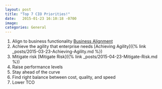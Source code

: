 ```yaml
---
layout: post
title: "Top 7 CIO Priorities!"
date:   2015-01-23 16:10:18 -0700
image:
categories: General
---
```


1.	Align to business functionality [Business Alignment][BA]
2.	Achieve the agility that enterprise needs  [Achieving Agility]({% link _posts/2015-03-23-Achieving-Agility.md %})
3.	Mitigate risk [Mitigate Risk]({% link _posts/2015-04-23-Mitigate-Risk.md %})
4.	Raise performance levels
5.	Stay ahead of the curve
6.	Find right balance between cost, quality, and speed
7.	Lower TCO



[BA]: https://ketanhm.github.io/Dxblogs/general/2015/02/23/Business-and-Technology-Alignment.html